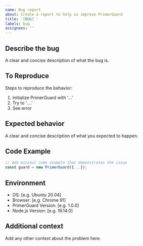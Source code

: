 ```yaml
---
name: Bug report
about: Create a report to help us improve PrimerGuard
title: '[BUG] '
labels: bug
assignees: ''
---
```


## Describe the bug

A clear and concise description of what the bug is.

## To Reproduce

Steps to reproduce the behavior:

1. Initialize PrimerGuard with '...'
2. Try to '....'
3. See error

## Expected behavior

A clear and concise description of what you expected to happen.

## Code Example

```javascript
// Add minimal code example that demonstrates the issue
const guard = new PrimerGuard({...});
```

## Environment

* OS: [e.g. Ubuntu 20.04]
* Browser: [e.g. Chrome 91]
* PrimerGuard Version: [e.g. 1.0.0]
* Node.js Version: [e.g. 16.14.0]

## Additional context

Add any other context about the problem here.
